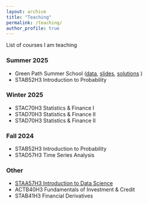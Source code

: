 ```yaml
---
layout: archive
title: "Teaching"
permalink: /teaching/
author_profile: true
---
```


List of courses I am teaching 

### Summer 2025
+ Green Path Summer School 
([data](/files/gapminder_data.csv), [slides](/files/Presentation.pptx), [solutions](/files/solutions.ipynb) )
+ STAB52H3 Introduction to Probability


### Winter 2025
+ STAC70H3 Statistics & Finance I
+ STAD70H3 Statistics & Finance II
+ STAD70H3 Statistics & Finance II

### Fall 2024
+ STAB52H3 Introduction to Probability
+ STAD57H3 Time Series Analysis


### Other 
+ [STAA57H3 Introduction to Data Science](https://damouras.github.io/STAA57_W19/)
+ ACTB40H3 Fundamentals of Investment & Credit
+ STAB41H3 Financial Derivatives

